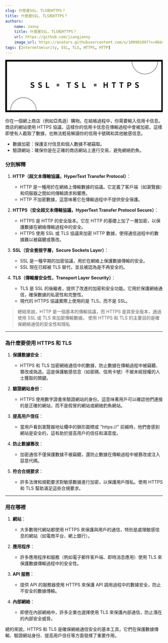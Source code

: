 ```yaml
---
slug: 什麼是SSL、TLS和HTTPS？
title: 什麼是SSL、TLS和HTTPS？
authors:
    name: Janny
    title: 什麼是SSL、TLS和HTTPS？
    url: https://github.com/jiangjanny
    image_url: https://avatars.githubusercontent.com/u/109901097?s=96&v=4
tags: [InternetSecurity, SSL, TLS, HTTPS, HTTP]
---
```



![alt text](image-14.png)

你在一個網上商店（例如亞馬遜）購物。在結帳過程中，你需要輸入信用卡信息。商店的網站使用 HTTPS 協議，這樣你的信用卡信息在傳輸過程中會被加密。這樣即使有人截取了數據，也無法輕易解讀你的信用卡號碼和其他敏感信息。

- 數據加密：保護支付信息和個人數據不被竊取。
- 驗證網站：確保你是在正確的商店網站上進行交易，避免網絡釣魚。


### 分別解釋

1. **HTTP（超文本傳輸協議，HyperText Transfer Protocol）**：
   - HTTP 是一種用於在網絡上傳輸數據的協議。它定義了客戶端（如瀏覽器）和伺服器之間如何傳輸請求和響應。
   - HTTP 不加密數據，這意味著它在傳輸過程中不提供安全保護。

2. **HTTPS（安全超文本傳輸協議，HyperText Transfer Protocol Secure）**：
   - HTTPS 是 HTTP 的安全版本。它在 HTTP 的基礎上加了一層加密，以保護數據在網絡傳輸過程中的安全。
   - HTTPS 使用 SSL 或 TLS 協議來加密 HTTP 數據，使得通信過程中的數據難以被竊聽或篡改。

3. **SSL（安全套接字層，Secure Sockets Layer）**：
   - SSL 是一種早期的加密協議，用於在網絡上保護數據傳輸的安全。
   - SSL 現在已經被 TLS 替代，並且被認為是不再安全的。

4. **TLS（傳輸層安全性，Transport Layer Security）**：
   - TLS 是 SSL 的後繼者，提供了改進的加密和安全功能。它用於保護網絡通信，確保數據的私密性和完整性。
   - 現代的 HTTPS 協議實際上使用的是 TLS，而不是 SSL。

> 總結來說，HTTP 是一個基本的傳輸協議，而 HTTPS 是其安全版本，通過使用 SSL 或 TLS 來加密傳輸數據。
> 使用 HTTPS 和 TLS 的主要目的是確保網絡通信的安全性和隱私

---




### **為什麼要使用 HTTPS 和 TLS**

1. **保護數據安全**：
   - HTTPS 和 TLS 加密網絡通信中的數據，防止數據在傳輸過程中被竊聽、篡改或偽造。這是保護敏感信息（如密碼、信用卡號）不被未經授權的人士獲取的關鍵。

2. **驗證網站身份**：
   - HTTPS 使用數字證書來驗證網站的身份。這意味著用戶可以確認他們連接的是正確的網站，而不是假冒的網站或網絡釣魚網站。

3. **提高用戶信任**：
   - 當用戶看到瀏覽器地址欄中的鎖形圖標或 "https://" 前綴時，他們會感到網站是安全的，這有助於提高用戶的信任和滿意度。

4. **防止數據篡改**：
   - 加密通信不僅保護數據不被竊聽，還防止數據在傳輸過程中被篡改或注入惡意代碼。

5. **符合合規要求**：
   - 許多法律和規範要求對敏感數據進行加密，以保護用戶隱私。使用 HTTPS 和 TLS 幫助滿足這些合規要求。

---

### **用在哪裡**

1. **網站**：
   - 大多數現代網站都使用 HTTPS 來保護與用戶的通信，特別是處理敏感信息的網站（如電商平台、網上銀行）。

2. **應用程序**：
   - 許多應用程序和服務（例如電子郵件客戶端、即時消息應用）使用 TLS 來保護數據傳輸過程中的安全性。

3. **API 服務**：
   - 提供 API 的服務器使用 HTTPS 來保護 API 調用過程中的數據安全，防止不安全的數據傳輸。

4. **內部網絡**：
   - 即使在內部網絡中，許多企業也選擇使用 TLS 來保護內部通信，防止潛在的內部安全威脅。

總的來說，HTTPS 和 TLS 是確保網絡通信安全的基本工具，它們在保護數據傳輸、驗證網站身份、提高用戶信任等方面發揮了重要作用。